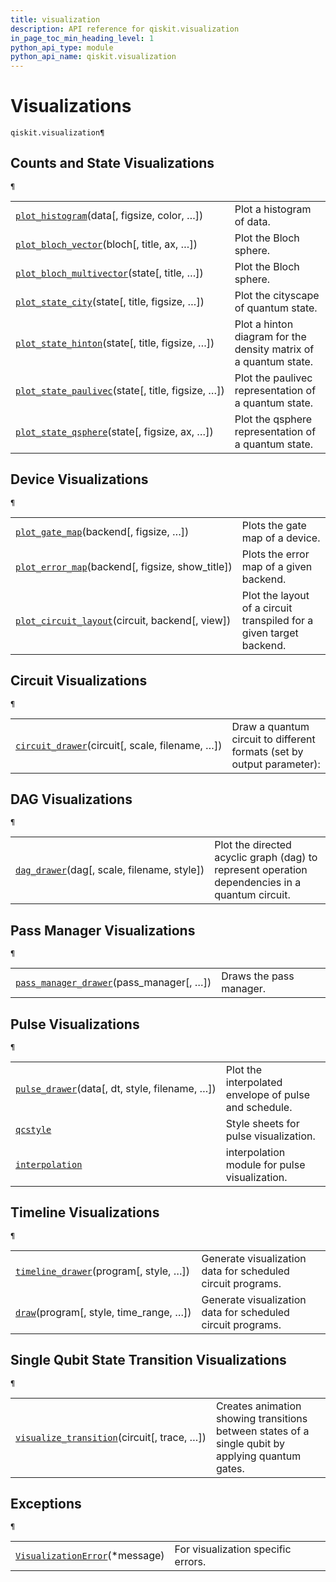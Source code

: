 ```yaml
---
title: visualization
description: API reference for qiskit.visualization
in_page_toc_min_heading_level: 1
python_api_type: module
python_api_name: qiskit.visualization
---
```


<span id="module-qiskit.visualization" />

<span id="qiskit-visualization" />

<span id="visualizations-qiskit-visualization" />

# Visualizations

<span id="module-qiskit.visualization" />

`qiskit.visualization¶`

## Counts and State Visualizations

<span id="module-qiskit.visualization" />

`¶`

|                                                                                                                                                                                       |                                                                  |
| ------------------------------------------------------------------------------------------------------------------------------------------------------------------------------------- | ---------------------------------------------------------------- |
| [`plot_histogram`](qiskit.visualization.plot_histogram#qiskit.visualization.plot_histogram "qiskit.visualization.plot_histogram")(data\[, figsize, color, …])                         | Plot a histogram of data.                                        |
| [`plot_bloch_vector`](qiskit.visualization.plot_bloch_vector#qiskit.visualization.plot_bloch_vector "qiskit.visualization.plot_bloch_vector")(bloch\[, title, ax, …])                 | Plot the Bloch sphere.                                           |
| [`plot_bloch_multivector`](qiskit.visualization.plot_bloch_multivector#qiskit.visualization.plot_bloch_multivector "qiskit.visualization.plot_bloch_multivector")(state\[, title, …]) | Plot the Bloch sphere.                                           |
| [`plot_state_city`](qiskit.visualization.plot_state_city#qiskit.visualization.plot_state_city "qiskit.visualization.plot_state_city")(state\[, title, figsize, …])                    | Plot the cityscape of quantum state.                             |
| [`plot_state_hinton`](qiskit.visualization.plot_state_hinton#qiskit.visualization.plot_state_hinton "qiskit.visualization.plot_state_hinton")(state\[, title, figsize, …])            | Plot a hinton diagram for the density matrix of a quantum state. |
| [`plot_state_paulivec`](qiskit.visualization.plot_state_paulivec#qiskit.visualization.plot_state_paulivec "qiskit.visualization.plot_state_paulivec")(state\[, title, figsize, …])    | Plot the paulivec representation of a quantum state.             |
| [`plot_state_qsphere`](qiskit.visualization.plot_state_qsphere#qiskit.visualization.plot_state_qsphere "qiskit.visualization.plot_state_qsphere")(state\[, figsize, ax, …])           | Plot the qsphere representation of a quantum state.              |

## Device Visualizations

<span id="module-qiskit.visualization" />

`¶`

|                                                                                                                                                                                  |                                                                     |
| -------------------------------------------------------------------------------------------------------------------------------------------------------------------------------- | ------------------------------------------------------------------- |
| [`plot_gate_map`](qiskit.visualization.plot_gate_map#qiskit.visualization.plot_gate_map "qiskit.visualization.plot_gate_map")(backend\[, figsize, …])                            | Plots the gate map of a device.                                     |
| [`plot_error_map`](qiskit.visualization.plot_error_map#qiskit.visualization.plot_error_map "qiskit.visualization.plot_error_map")(backend\[, figsize, show\_title])              | Plots the error map of a given backend.                             |
| [`plot_circuit_layout`](qiskit.visualization.plot_circuit_layout#qiskit.visualization.plot_circuit_layout "qiskit.visualization.plot_circuit_layout")(circuit, backend\[, view]) | Plot the layout of a circuit transpiled for a given target backend. |

## Circuit Visualizations

<span id="module-qiskit.visualization" />

`¶`

|                                                                                                                                                                   |                                                                        |
| ----------------------------------------------------------------------------------------------------------------------------------------------------------------- | ---------------------------------------------------------------------- |
| [`circuit_drawer`](qiskit.visualization.circuit_drawer#qiskit.visualization.circuit_drawer "qiskit.visualization.circuit_drawer")(circuit\[, scale, filename, …]) | Draw a quantum circuit to different formats (set by output parameter): |

## DAG Visualizations

<span id="module-qiskit.visualization" />

`¶`

|                                                                                                                                                   |                                                                                                 |
| ------------------------------------------------------------------------------------------------------------------------------------------------- | ----------------------------------------------------------------------------------------------- |
| [`dag_drawer`](qiskit.visualization.dag_drawer#qiskit.visualization.dag_drawer "qiskit.visualization.dag_drawer")(dag\[, scale, filename, style]) | Plot the directed acyclic graph (dag) to represent operation dependencies in a quantum circuit. |

## Pass Manager Visualizations

<span id="module-qiskit.visualization" />

`¶`

|                                                                                                                                                                            |                         |
| -------------------------------------------------------------------------------------------------------------------------------------------------------------------------- | ----------------------- |
| [`pass_manager_drawer`](qiskit.visualization.pass_manager_drawer#qiskit.visualization.pass_manager_drawer "qiskit.visualization.pass_manager_drawer")(pass\_manager\[, …]) | Draws the pass manager. |

## Pulse Visualizations

<span id="module-qiskit.visualization" />

`¶`

|                                                                                                                                                            |                                                       |
| ---------------------------------------------------------------------------------------------------------------------------------------------------------- | ----------------------------------------------------- |
| [`pulse_drawer`](qiskit.visualization.pulse_drawer#qiskit.visualization.pulse_drawer "qiskit.visualization.pulse_drawer")(data\[, dt, style, filename, …]) | Plot the interpolated envelope of pulse and schedule. |
| [`qcstyle`](qiskit.visualization.pulse.qcstyle#module-qiskit.visualization.pulse.qcstyle "qiskit.visualization.pulse.qcstyle")                             | Style sheets for pulse visualization.                 |
| [`interpolation`](qiskit.visualization.pulse.interpolation#module-qiskit.visualization.pulse.interpolation "qiskit.visualization.pulse.interpolation")     | interpolation module for pulse visualization.         |

## Timeline Visualizations

<span id="module-qiskit.visualization" />

`¶`

|                                                                                                                                                             |                                                             |
| ----------------------------------------------------------------------------------------------------------------------------------------------------------- | ----------------------------------------------------------- |
| [`timeline_drawer`](qiskit.visualization.timeline_drawer#qiskit.visualization.timeline_drawer "qiskit.visualization.timeline_drawer")(program\[, style, …]) | Generate visualization data for scheduled circuit programs. |
| [`draw`](qiskit.visualization.timeline.draw#qiskit.visualization.timeline.draw "qiskit.visualization.timeline.draw")(program\[, style, time\_range, …])     | Generate visualization data for scheduled circuit programs. |

## Single Qubit State Transition Visualizations

<span id="module-qiskit.visualization" />

`¶`

|                                                                                                                                                                                 |                                                                                                   |
| ------------------------------------------------------------------------------------------------------------------------------------------------------------------------------- | ------------------------------------------------------------------------------------------------- |
| [`visualize_transition`](qiskit.visualization.visualize_transition#qiskit.visualization.visualize_transition "qiskit.visualization.visualize_transition")(circuit\[, trace, …]) | Creates animation showing transitions between states of a single qubit by applying quantum gates. |

## Exceptions

<span id="module-qiskit.visualization" />

`¶`

|                                                                                                                                                              |                                    |
| ------------------------------------------------------------------------------------------------------------------------------------------------------------ | ---------------------------------- |
| [`VisualizationError`](qiskit.visualization.VisualizationError#qiskit.visualization.VisualizationError "qiskit.visualization.VisualizationError")(\*message) | For visualization specific errors. |

